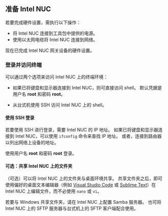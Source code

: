 ## <a name="prepare-your-intel-nuc"></a>准备 Intel NUC

若要完成硬件设置，需执行以下操作：

- 将 Intel NUC 连接到工具包中提供的电源。
- 使用以太网电缆将 Intel NUC 连接到网络。

现在已完成 Intel NUC 网关设备的硬件设置。

### <a name="sign-in-and-access-the-terminal"></a>登录并访问终端

可以通过两个选项来访问 Intel NUC 上的终端环境：

- 如果已将键盘和显示器连接到 Intel NUC，则可直接访问 shell。 默认凭据是用户名 **root** 和密码 **root**。

- 从台式机使用 SSH 访问 Intel NUC 上的 shell。

#### <a name="sign-in-with-ssh"></a>使用 SSH 登录

若要使用 SSH 进行登录，需要 Intel NUC 的 IP 地址。 如果已将键盘和显示器连接到 Intel NUC，可以使用 `ifconfig` 命令来查找 IP 地址。 或者，连接到路由器以列出网络上设备的地址。

使用用户名 **root** 和密码 **root** 登录。

#### <a name="optional-share-a-folder-on-your-intel-nuc"></a>可选：共享 Intel NUC 上的文件夹

（可选）可以将 Intel NUC 上的文件夹与桌面环境共享。 共享文件夹之后，即可使用偏好的桌面文本编辑器（例如 [Visual Studio Code](https://code.visualstudio.com/) 或 [Sublime Text](http://www.sublimetext.com/)）在 Intel NUC 上编辑文件，而不必使用 `nano` 或 `vi`。

若要与 Windows 共享文件夹，请在 Intel NUC 上配置 Samba 服务器。 也可将 Intel NUC 上的 SFTP 服务器与台式机上的 SFTP 客户端配合使用。